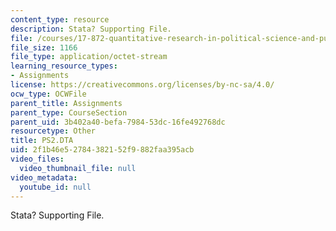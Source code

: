 ```yaml
---
content_type: resource
description: Stata? Supporting File.
file: /courses/17-872-quantitative-research-in-political-science-and-public-policy-spring-2004/2f1b46e52784382152f9882faa395acb_PS2.DTA
file_size: 1166
file_type: application/octet-stream
learning_resource_types:
- Assignments
license: https://creativecommons.org/licenses/by-nc-sa/4.0/
ocw_type: OCWFile
parent_title: Assignments
parent_type: CourseSection
parent_uid: 3b402a40-befa-7984-53dc-16fe492768dc
resourcetype: Other
title: PS2.DTA
uid: 2f1b46e5-2784-3821-52f9-882faa395acb
video_files:
  video_thumbnail_file: null
video_metadata:
  youtube_id: null
---
```

Stata? Supporting File.